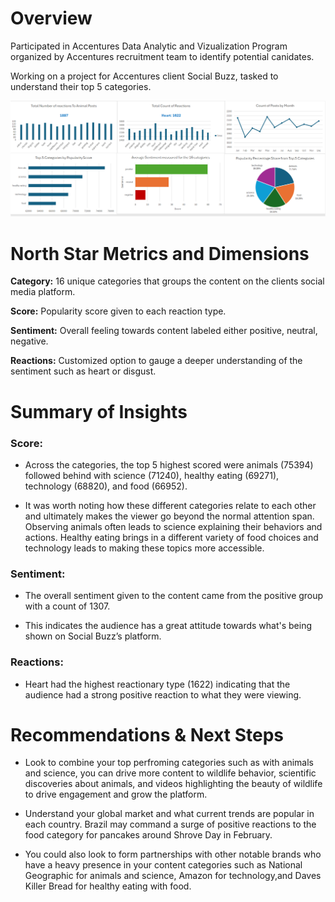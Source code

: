 # Overview
Participated in Accentures Data Analytic and Vizualization Program organized by Accentures recruitment team to identify potential canidates.

Working on a project for Accentures client Social Buzz, tasked to understand their top 5 categories.

![](https://github.com/Juwan23D/Accenture-project/blob/main/Accenture%20dash.png)

# North Star Metrics and Dimensions
**Category:** 16 unique categories that groups the content on the clients social media platform.

**Score:** Popularity score given to each reaction type.

**Sentiment:** Overall feeling towards content labeled either positive, neutral, negative.

**Reactions:** Customized option to gauge a deeper understanding of the sentiment such as heart or disgust.



# Summary of Insights

### Score:

* Across the categories, the top 5 highest scored were animals (75394) followed behind with science (71240), healthy eating (69271), technology (68820), and food (66952).

* It was worth noting how these different categories relate to each other and ultimately makes the viewer go beyond the normal attention span. Observing animals often leads to science explaining their behaviors and actions. Healthy eating brings in a different variety of food choices and technology leads to making these topics more accessible.

### Sentiment:

* The overall sentiment given to the content came from the positive group with a count of 1307. 

* This indicates the audience has a great attitude towards what's being shown on Social Buzz’s platform.

### Reactions:

* Heart had the highest reactionary type (1622) indicating that the audience had a strong positive reaction to what they were viewing. 

# Recommendations & Next Steps

* Look to combine your top perfroming categories such as with animals and science, you can drive more content to wildlife behavior, scientific discoveries about animals, and videos highlighting the beauty of wildlife to drive engagement and grow the platform.

* Understand your global market and what current trends are popular in each country. Brazil may command a surge of positive reactions to the food category for pancakes around Shrove Day in February. 

* You could also look to form partnerships with other notable brands who have a heavy presence in your content categories such as National Geographic for animals and science, Amazon for technology,and Daves Killer Bread for healthy eating with food. 

